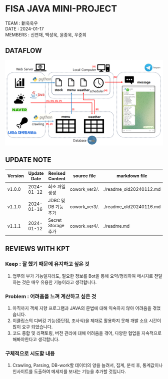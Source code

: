 # FISA JAVA MINI-PROJECT 

TEAM : 新욱욱우  
DATE : 2024-01-17        
MEMBERS : 신연재, 백성욱, 윤종욱, 우준희

## DATAFLOW  
![dataflow](./image/dataflow_edit_edit_edit_edit.png)

## UPDATE NOTE
|Version|Update Date|Revised Content|source file|markdown file|
|--|--|--|--|--|
|v1.0.0|2024-01-12|최초 파일 생성|cowork_ver2/.|./readme_old20240112.md|
|v1.1.0|2024-01-16|JDBC 및 DB 기능 추가|cowork_ver3/.|./readme_old20240116.md|
|v1.1.1|2024-01-12|Secret Storage 추가|cowork_ver4/.|./readme.md|


## REVIEWS WITH KPT  

### Keep : 잘 했기 때문에 유지하고 싶은 것  
1. 업무의 부가 기능일지라도, 필요한 정보를 Bot을 통해 요약/정리하여 메시지로 전달하는 것은 매우 유용한 기능이라고 생각합니다.

### Problem : 어려움을 느껴 계산하고 싶은 것  
1. 아직까지 객체 지향 프로그램과 JAVA의 문법에 대해 익숙하지 않아 어려움을 겪었습니다.
2. 이클립스의 디버깅 기능(중단점, 조사식)을 제대로 활용하지 못해 개발 소요 시간이 많이 요구 되었습니다.
3. 코드 종합 및 리팩토링, 버전 관리에 대해 어려움을 겪어, 다양한 협업을 지속적으로 해봐야한다고 생각합니다.

### 구체적으로 시도할 내용  
1. Crawling, Parsing, DB-work할 데이터의 양을 늘려서, 집계, 분석 후, 통계값이나 인사이트를 도출하여 메세지를 보내는 기능을 추가할 것입니다.





